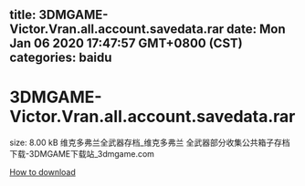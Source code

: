 
title: 3DMGAME-Victor.Vran.all.account.savedata.rar
date: Mon Jan 06 2020 17:47:57 GMT+0800 (CST)    
categories: baidu
---

# 3DMGAME-Victor.Vran.all.account.savedata.rar
size: 8.00 kB
 维克多弗兰全武器存档_维克多弗兰 全武器部分收集公共箱子存档下载-3DMGAME下载站_3dmgame.com
 

[How to download](https://bpcam.bemobtrk.com/go/2ceec3aa-1ca2-46d6-b9ff-aaa5c184517c?jno=3955)